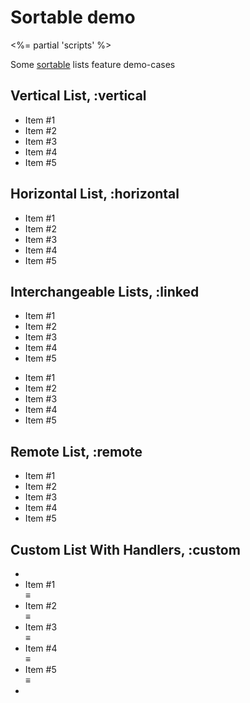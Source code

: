 # Sortable demo
<%= partial 'scripts' %>

Some [sortable](/ui/sortable) lists feature demo-cases

## Vertical List, :vertical

<p>
  <ul class="sortable" data-sortable="">
    <li>Item #1</li>
    <li>Item #2</li>
    <li>Item #3</li>
    <li>Item #4</li>
    <li>Item #5</li>
  </ul>
</p>

## Horizontal List, :horizontal

<p>
  <ul class="sortable horizontal" data-sortable="">
    <li>Item #1</li>
    <li>Item #2</li>
    <li>Item #3</li>
    <li>Item #4</li>
    <li>Item #5</li>
  </ul>
</p>

## Interchangeable Lists, :linked

<p>
  <ul class="sortable" id="list-1" data-sortable="{accept: 'list-2'}">
    <li>Item #1</li>
    <li>Item #2</li>
    <li>Item #3</li>
    <li>Item #4</li>
    <li>Item #5</li>
  </ul>

  <ul class="sortable" id="list-2" data-sortable="{accept: 'list-1'}">
    <li>Item #1</li>
    <li>Item #2</li>
    <li>Item #3</li>
    <li>Item #4</li>
    <li>Item #5</li>
  </ul>
</p>


## Remote List, :remote

<p>
  <ul class="sortable" data-sortable="{url: '%{id}/move.html', Xhr: {evalScripts: true}}">
    <li id="item_1">Item #1</li>
    <li id="item_2">Item #2</li>
    <li id="item_3">Item #3</li>
    <li id="item_4">Item #4</li>
    <li id="item_5">Item #5</li>
  </ul>
</p>
<p>
  <div id="moving-status"></div>
</p>


## Custom List With Handlers, :custom

<p>
  <ul class="sortable" id="custom" data-sortable="{itemCss:'li.item', handleCss: 'div.handle'}">
    <li class="nothing"></li>
    <li class="item">Item #1 <div class="handle">&equiv;</div></li>
    <li class="item">Item #2 <div class="handle">&equiv;</div></li>
    <li class="item">Item #3 <div class="handle">&equiv;</div></li>
    <li class="item">Item #4 <div class="handle">&equiv;</div></li>
    <li class="item">Item #5 <div class="handle">&equiv;</div></li>
    <li class="nothing"></li>
  </ul>
</p>
